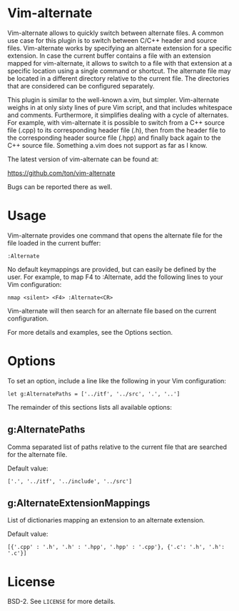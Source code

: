 Vim-alternate
=============

Vim-alternate allows to quickly switch between alternate files. A common use
case for this plugin is to switch between C/C++ header and source files.
Vim-alternate works by specifying an alternate extension for a specific
extension. In case the current buffer contains a file with an extension mapped
for vim-alternate, it allows to switch to a file with that extension at a
specific location using a single command or shortcut. The alternate file may be
located in a different directory relative to the current file. The directories
that are considered can be configured separately.

This plugin is similar to the well-known a.vim, but simpler. Vim-alternate
weighs in at only sixty lines of pure Vim script, and that includes whitespace
and comments. Furthermore, it simplifies dealing with a cycle of alternates.
For example, with vim-alternate it is possible to switch from a C++ source file
(.cpp) to its corresponding header file (.h), then from the header file to the
corresponding header source file (.hpp) and finally back again to the C++
source file. Something a.vim does not support as far as I know.

The latest version of vim-alternate can be found at:

  https://github.com/ton/vim-alternate

Bugs can be reported there as well.

Usage
=====

Vim-alternate provides one command that opens the alternate file for the file
loaded in the current buffer:

```Vim
:Alternate
```

No default keymappings are provided, but can easily be defined by the user. For
example, to map F4 to :Alternate, add the following lines to your Vim
configuration:

```Vim
nmap <silent> <F4> :Alternate<CR>
```

Vim-alternate will then search for an alternate file based on the current
configuration.

For more details and examples, see the Options section.

Options
=======

To set an option, include a line like the following in your Vim configuration:

```Vim
let g:AlternatePaths = ['../itf', '../src', '.', '..']
```

The remainder of this sections lists all available options:

g:AlternatePaths
----------------

Comma separated list of paths relative to the current file that are searched
for the alternate file.

Default value:

```Vim
['.', '../itf', '../include', '../src']
```

g:AlternateExtensionMappings
----------------------------

List of dictionaries mapping an extension to an alternate extension.

Default value:

```Vim
[{'.cpp' : '.h', '.h' : '.hpp', '.hpp' : '.cpp'}, {'.c': '.h', '.h': '.c'}]
```

License
=======

BSD-2. See `LICENSE` for more details.
